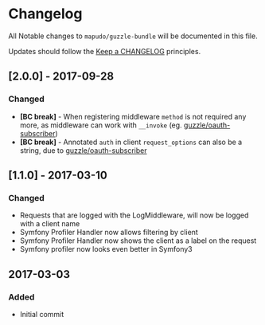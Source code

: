 # Changelog

All Notable changes to `mapudo/guzzle-bundle` will be documented in this file.

Updates should follow the [Keep a CHANGELOG](http://keepachangelog.com/) principles.

## [2.0.0] - 2017-09-28
### Changed
- **[BC break]** - When registering middleware `method` is not required any more, as middleware can work with `__invoke` (eg. [guzzle/oauth-subscriber](https://github.com/guzzle/oauth-subscriber))
- **[BC break]** - Annotated `auth` in client `request_options` can also be a string, due to [guzzle/oauth-subscriber](https://github.com/guzzle/oauth-subscriber)

## [1.1.0] - 2017-03-10
### Changed
- Requests that are logged with the LogMiddleware, will now be logged with a client name
- Symfony Profiler Handler now allows filtering by client
- Symfony Profiler Handler now shows the client as a label on the request
- Symfony profiler now looks even better in Symfony3

## 2017-03-03 

### Added
- Initial commit
